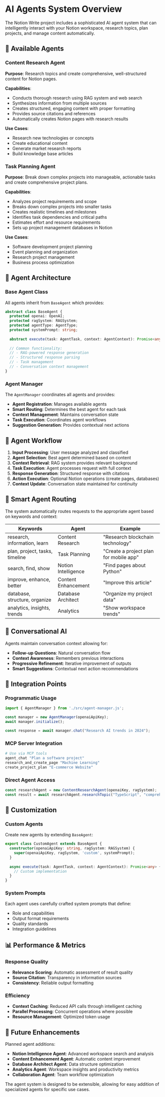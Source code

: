 # AI Agents System Overview

The Notion Write project includes a sophisticated AI agent system that can intelligently interact with your Notion workspace, research topics, plan projects, and manage content automatically.

## 🤖 Available Agents

### Content Research Agent
**Purpose**: Research topics and create comprehensive, well-structured content for Notion pages.

**Capabilities**:
- Conducts thorough research using RAG system and web search
- Synthesizes information from multiple sources
- Creates structured, engaging content with proper formatting
- Provides source citations and references
- Automatically creates Notion pages with research results

**Use Cases**:
- Research new technologies or concepts
- Create educational content
- Generate market research reports
- Build knowledge base articles

### Task Planning Agent
**Purpose**: Break down complex projects into manageable, actionable tasks and create comprehensive project plans.

**Capabilities**:
- Analyzes project requirements and scope
- Breaks down complex projects into smaller tasks
- Creates realistic timelines and milestones
- Identifies task dependencies and critical paths
- Estimates effort and resource requirements
- Sets up project management databases in Notion

**Use Cases**:
- Software development project planning
- Event planning and organization
- Research project management
- Business process optimization

## 🧠 Agent Architecture

### Base Agent Class
All agents inherit from `BaseAgent` which provides:

```typescript
abstract class BaseAgent {
  protected openai: OpenAI;
  protected ragSystem: RAGSystem;
  protected agentType: AgentType;
  protected systemPrompt: string;
  
  abstract execute(task: AgentTask, context: AgentContext): Promise<any>;
  
  // Common functionality:
  // - RAG-powered response generation
  // - Structured response parsing
  // - Task management
  // - Conversation context management
}
```

### Agent Manager
The `AgentManager` coordinates all agents and provides:

- **Agent Registration**: Manages available agents
- **Smart Routing**: Determines the best agent for each task
- **Context Management**: Maintains conversation state
- **Task Execution**: Coordinates agent workflows
- **Suggestion Generation**: Provides contextual next actions

## 🔄 Agent Workflow

1. **Input Processing**: User message analyzed and classified
2. **Agent Selection**: Best agent determined based on content
3. **Context Retrieval**: RAG system provides relevant background
4. **Task Execution**: Agent processes request with full context
5. **Response Generation**: Structured response with citations
6. **Action Execution**: Optional Notion operations (create pages, databases)
7. **Context Update**: Conversation state maintained for continuity

## 🎯 Smart Agent Routing

The system automatically routes requests to the appropriate agent based on keywords and context:

| Keywords | Agent | Example |
|----------|-------|---------|
| research, information, learn | Content Research | "Research blockchain technology" |
| plan, project, tasks, timeline | Task Planning | "Create a project plan for mobile app" |
| search, find, show | Notion Intelligence | "Find pages about Python" |
| improve, enhance, better | Content Enhancement | "Improve this article" |
| database, structure, organize | Database Architect | "Organize my project data" |
| analytics, insights, trends | Analytics | "Show workspace trends" |

## 💬 Conversational AI

Agents maintain conversation context allowing for:

- **Follow-up Questions**: Natural conversation flow
- **Context Awareness**: Remembers previous interactions
- **Progressive Refinement**: Iterative improvement of outputs
- **Smart Suggestions**: Contextual next action recommendations

## 🔧 Integration Points

### Programmatic Usage
```typescript
import { AgentManager } from './src/agent-manager.js';

const manager = new AgentManager(openaiApiKey);
await manager.initialize();

const response = await manager.chat("Research AI trends in 2024");
```

### MCP Server Integration
```bash
# Use via MCP tools
agent_chat "Plan a software project"
research_and_create_page "Machine Learning"
create_project_plan "E-commerce Website"
```

### Direct Agent Access
```typescript
const researchAgent = new ContentResearchAgent(openaiKey, ragSystem);
const result = await researchAgent.researchTopic("TypeScript", "comprehensive");
```

## 🎨 Customization

### Custom Agents
Create new agents by extending `BaseAgent`:

```typescript
export class CustomAgent extends BaseAgent {
  constructor(openaiApiKey: string, ragSystem: RAGSystem) {
    super(openaiApiKey, ragSystem, 'custom', systemPrompt);
  }
  
  async execute(task: AgentTask, context: AgentContext): Promise<any> {
    // Custom implementation
  }
}
```

### System Prompts
Each agent uses carefully crafted system prompts that define:
- Role and capabilities
- Output format requirements
- Quality standards
- Integration guidelines

## 📊 Performance & Metrics

### Response Quality
- **Relevance Scoring**: Automatic assessment of result quality
- **Source Citation**: Transparency in information sources
- **Consistency**: Reliable output formatting

### Efficiency
- **Context Caching**: Reduced API calls through intelligent caching
- **Parallel Processing**: Concurrent operations where possible
- **Resource Management**: Optimized token usage

## 🔮 Future Enhancements

Planned agent additions:
- **Notion Intelligence Agent**: Advanced workspace search and analysis
- **Content Enhancement Agent**: Automatic content improvement
- **Database Architect Agent**: Data structure optimization
- **Analytics Agent**: Workspace insights and productivity metrics
- **Collaboration Agent**: Team workflow optimization

The agent system is designed to be extensible, allowing for easy addition of specialized agents for specific use cases. 